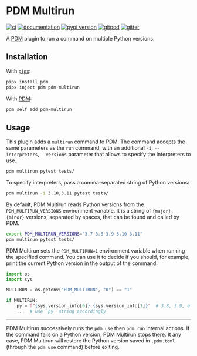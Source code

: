 # PDM Multirun

[![ci](https://github.com/pawamoy/pdm-multirun/workflows/ci/badge.svg)](https://github.com/pawamoy/pdm-multirun/actions?query=workflow%3Aci)
[![documentation](https://img.shields.io/badge/docs-mkdocs%20material-blue.svg?style=flat)](https://pawamoy.github.io/pdm-multirun/)
[![pypi version](https://img.shields.io/pypi/v/pdm-multirun.svg)](https://pypi.org/project/pdm-multirun/)
[![gitpod](https://img.shields.io/badge/gitpod-workspace-blue.svg?style=flat)](https://gitpod.io/#https://github.com/pawamoy/pdm-multirun)
[![gitter](https://badges.gitter.im/join%20chat.svg)](https://gitter.im/pdm-multirun/community)

A [PDM](https://github.com/pdm-project/pdm) plugin to run a command on multiple Python versions.

## Installation

With [`pipx`](https://github.com/pipxproject/pipx):

```bash
pipx install pdm
pipx inject pdm pdm-multirun
```

With [PDM](https://github.com/pdm-project/pdm):

```bash
pdm self add pdm-multirun
```

## Usage

This plugin adds a `multirun` command to PDM.
The command accepts the same parameters as the `run` command,
with an additional `-i`, `--interpreters`, `--versions` parameter
that allows to specify the interpreters to use.

```bash
pdm multirun pytest tests/
```

To specify interpreters, pass a comma-separated string
of Python versions:

```bash
pdm multirun -i 3.10,3.11 pytest tests/
```

By default, PDM Multirun reads Python versions from the
`PDM_MULTIRUN_VERSIONS` environment variable.
It is a string of `{major}.{minor}` versions,
separated by spaces, that can be found and called by PDM.

```bash
export PDM_MULTIRUN_VERSIONS="3.7 3.8 3.9 3.10 3.11"
pdm multirun pytest tests/
```

PDM Multirun sets the `PDM_MULTIRUN=1` environment variable
when running the specified command.
You can use it to decide if you should, for example,
print the current Python version in the output
of the command:

```python
import os
import sys

MULTIRUN = os.getenv("PDM_MULTIRUN", "0") == "1"

if MULTIRUN:
    py = f"{sys.version_info[0]}.{sys.version_info[1]}"  # 3.8, 3.9, etc.
    ...  # use `py` string accordingly
```

---

PDM Multirun successively runs the `pdm use` then `pdm run` internal actions.
If the command fails on a Python version, PDM Multirun stops there.
It any case, PDM Multirun will restore the Python version
saved in `.pdm.toml` (through the `pdm use` command) before exiting.
